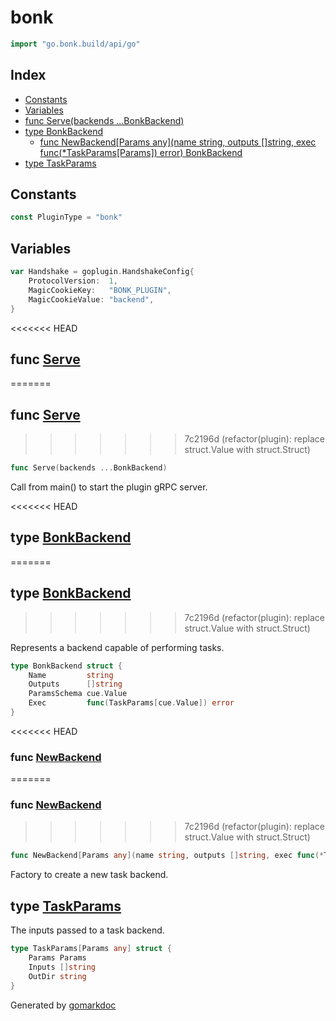 <!-- Code generated by gomarkdoc. DO NOT EDIT -->

# bonk

```go
import "go.bonk.build/api/go"
```

## Index

- [Constants](<#constants>)
- [Variables](<#variables>)
- [func Serve\(backends ...BonkBackend\)](<#Serve>)
- [type BonkBackend](<#BonkBackend>)
  - [func NewBackend\[Params any\]\(name string, outputs \[\]string, exec func\(\*TaskParams\[Params\]\) error\) BonkBackend](<#NewBackend>)
- [type TaskParams](<#TaskParams>)


## Constants

<a name="PluginType"></a>

```go
const PluginType = "bonk"
```

## Variables

<a name="Handshake"></a>

```go
var Handshake = goplugin.HandshakeConfig{
    ProtocolVersion:  1,
    MagicCookieKey:   "BONK_PLUGIN",
    MagicCookieValue: "backend",
}
```

<a name="Serve"></a>
<<<<<<< HEAD
## func [Serve](<https://github.com/bonk-build/bonk/blob/0bc8809/api/go/plugin.go#L70>)
=======
## func [Serve](<github.com/bonk-build/bonk/blob/4a056cb/api/go/plugin.go#L70>)
>>>>>>> 7c2196d (refactor(plugin): replace struct.Value with struct.Struct)

```go
func Serve(backends ...BonkBackend)
```

Call from main\(\) to start the plugin gRPC server.

<a name="BonkBackend"></a>
<<<<<<< HEAD
## type [BonkBackend](<https://github.com/bonk-build/bonk/blob/0bc8809/api/go/plugin.go#L31-L36>)
=======
## type [BonkBackend](<github.com/bonk-build/bonk/blob/4a056cb/api/go/plugin.go#L31-L36>)
>>>>>>> 7c2196d (refactor(plugin): replace struct.Value with struct.Struct)

Represents a backend capable of performing tasks.

```go
type BonkBackend struct {
    Name         string
    Outputs      []string
    ParamsSchema cue.Value
    Exec         func(TaskParams[cue.Value]) error
}
```

<a name="NewBackend"></a>
<<<<<<< HEAD
### func [NewBackend](<https://github.com/bonk-build/bonk/blob/0bc8809/api/go/plugin.go#L39-L43>)
=======
### func [NewBackend](<github.com/bonk-build/bonk/blob/4a056cb/api/go/plugin.go#L39-L43>)
>>>>>>> 7c2196d (refactor(plugin): replace struct.Value with struct.Struct)

```go
func NewBackend[Params any](name string, outputs []string, exec func(*TaskParams[Params]) error) BonkBackend
```

Factory to create a new task backend.

<a name="TaskParams"></a>
## type [TaskParams](<https://github.com/bonk-build/bonk/blob/4a056cb/api/go/plugin.go#L24-L28>)

The inputs passed to a task backend.

```go
type TaskParams[Params any] struct {
    Params Params
    Inputs []string
    OutDir string
}
```

Generated by [gomarkdoc](<https://github.com/princjef/gomarkdoc>)
